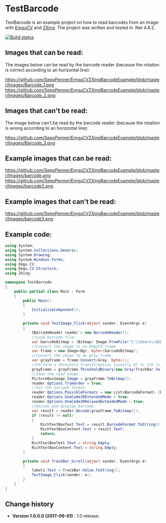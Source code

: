 TestBarcode
====================================

TestBarcode is an example project on how to read barcodes from an image with [EmguCV](http://www.emgu.com/wiki/index.php/Main_Page) and [ZXing](https://github.com/micjahn/ZXing.Net). 
The project was written and tested in .Net 4.6.2.

[![Build status](https://ci.appveyor.com/api/projects/status/9id69y2gmy4okk30?svg=true)](https://ci.appveyor.com/project/SeppPenner/emgucvzxingbarcodeexample)

## Images that can be read:

The images below can be read by the barcode reader (because the rotation is correct according to an horizontal line):

https://github.com/SeppPenner/EmguCVZXingBarcodeExample/blob/master/Images/Barcode_1.png
https://github.com/SeppPenner/EmguCVZXingBarcodeExample/blob/master/Images/Barcode_2.png

## Images that can't be read:

The image below can't be read by the barcode reader (because the rotation is wrong according to an horizontal line):

https://github.com/SeppPenner/EmguCVZXingBarcodeExample/blob/master/Images/Barcode_3.png

## Example images that can be read:

https://github.com/SeppPenner/EmguCVZXingBarcodeExample/blob/master/Images/barcode.png
https://github.com/SeppPenner/EmguCVZXingBarcodeExample/blob/master/Images/barcode2.png

## Example images that can't be read:

https://github.com/SeppPenner/EmguCVZXingBarcodeExample/blob/master/Images/barcode3.png

## Example code:
```csharp
using System;
using System.Collections.Generic;
using System.Drawing;
using System.Windows.Forms;
using Emgu.CV;
using Emgu.CV.Structure;
using ZXing;

namespace TestBarcode
{
    public partial class Main : Form
    {
        public Main()
        {
            InitializeComponent();
        }

        private void TestImage_Click(object sender, EventArgs e)
        {
            IBarcodeReader reader = new BarcodeReader();
			//Load barcode file.
            var barcodeBitmap = (Bitmap) Image.FromFile("C:\\Users\\ASDF\\Desktop\\Test.jpg");
			//Convert the image to an EmguCV frame
            var frame = new Image<Bgr, byte>(barcodeBitmap);
			//Convert the image to an gray frame.
            var grayFrame = frame.Convert<Gray, byte>();
			//Perform a threshold transformation (usually 87 to 170 is a good value for the first parameter).
            grayFrame = grayFrame.ThresholdBinary(new Gray(TrackBar.Value), new Gray(255));
			//Show the read image.
            PictureBoxImage.Image = grayFrame.ToBitmap();
            reader.Options.TryHarder = true;
			//Set the barcode format.
            reader.Options.PossibleFormats = new List<BarcodeFormat> {BarcodeFormat.CODE_39};
            reader.Options.UseCode39ExtendedMode = true;
            reader.Options.UseCode39RelaxedExtendedMode = true;
			//Decode and display barcode.
            var result = reader.Decode(grayFrame.ToBitmap());
            if (result != null)
            {
                RichTextBoxText.Text = result.BarcodeFormat.ToString();
                RichTextBoxContent.Text = result.Text;
                return;
            }
            RichTextBoxText.Text = string.Empty;
            RichTextBoxContent.Text = string.Empty;
        }

        private void TrackBar_Scroll(object sender, EventArgs e)
        {
            label1.Text = TrackBar.Value.ToString();
            TestImage_Click(sender, e);
        }
    }
}
```

Change history
--------------

* **Version 1.0.0.0 (2017-09-01)** : 1.0 release.